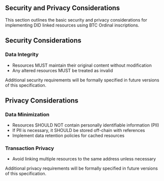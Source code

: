 ## Security and Privacy Considerations

This section outlines the basic security and privacy considerations for implementing DID linked resources using BTC Ordinal inscriptions.

## Security Considerations

### Data Integrity
- Resources MUST maintain their original content without modification
- Any altered resources MUST be treated as invalid

Additional security requirements will be formally specified in future versions of this specification.

## Privacy Considerations

### Data Minimization
- Resources SHOULD NOT contain personally identifiable information (PII)
- If PII is necessary, it SHOULD be stored off-chain with references
- Implement data retention policies for cached resources

### Transaction Privacy
- Avoid linking multiple resources to the same address unless necessary

Additional privacy requirements will be formally specified in future versions of this specification.
